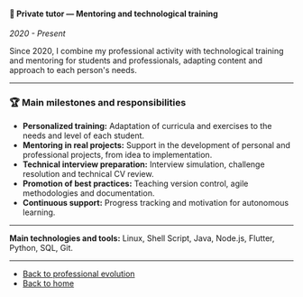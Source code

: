 #### 🔹 Private tutor — Mentoring and technological training
*2020 - Present*

Since 2020, I combine my professional activity with technological training and mentoring for students and professionals, adapting content and approach to each person's needs.

---

### 🏆 Main milestones and responsibilities

- **Personalized training:**
  Adaptation of curricula and exercises to the needs and level of each student.
- **Mentoring in real projects:**
  Support in the development of personal and professional projects, from idea to implementation.
- **Technical interview preparation:**
  Interview simulation, challenge resolution and technical CV review.
- **Promotion of best practices:**
  Teaching version control, agile methodologies and documentation.
- **Continuous support:**
  Progress tracking and motivation for autonomous learning.

---

**Main technologies and tools:**
Linux, Shell Script, Java, Node.js, Flutter, Python, SQL, Git.

---

- [Back to professional evolution](../professionalCareer.md)
- [Back to home](/README.md)